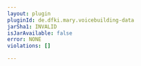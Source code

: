 ```yaml
---
layout: plugin
pluginId: de.dfki.mary.voicebuilding-data
jarSha1: INVALID
isJarAvailable: false
error: NONE
violations: []

---
```

